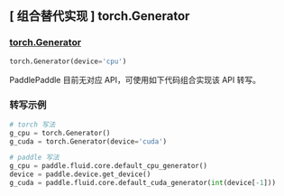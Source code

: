 ## [ 组合替代实现 ] torch.Generator

### [torch.Generator](https://pytorch.org/docs/2.0/generated/torch.Generator.html#generator)

```python
torch.Generator(device='cpu')
```

PaddlePaddle 目前无对应 API，可使用如下代码组合实现该 API 转写。

### 转写示例
```python
# torch 写法
g_cpu = torch.Generator()
g_cuda = torch.Generator(device='cuda')

# paddle 写法
g_cpu = paddle.fluid.core.default_cpu_generator()
device = paddle.device.get_device()
g_cuda = paddle.fluid.core.default_cuda_generator(int(device[-1]))
```
